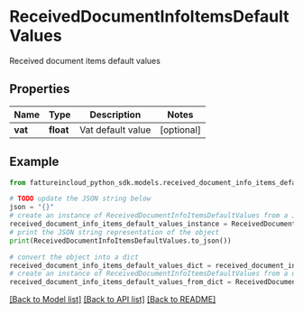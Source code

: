 # ReceivedDocumentInfoItemsDefaultValues

Received document items default values

## Properties

Name | Type | Description | Notes
------------ | ------------- | ------------- | -------------
**vat** | **float** | Vat default value | [optional] 

## Example

```python
from fattureincloud_python_sdk.models.received_document_info_items_default_values import ReceivedDocumentInfoItemsDefaultValues

# TODO update the JSON string below
json = "{}"
# create an instance of ReceivedDocumentInfoItemsDefaultValues from a JSON string
received_document_info_items_default_values_instance = ReceivedDocumentInfoItemsDefaultValues.from_json(json)
# print the JSON string representation of the object
print(ReceivedDocumentInfoItemsDefaultValues.to_json())

# convert the object into a dict
received_document_info_items_default_values_dict = received_document_info_items_default_values_instance.to_dict()
# create an instance of ReceivedDocumentInfoItemsDefaultValues from a dict
received_document_info_items_default_values_from_dict = ReceivedDocumentInfoItemsDefaultValues.from_dict(received_document_info_items_default_values_dict)
```
[[Back to Model list]](../README.md#documentation-for-models) [[Back to API list]](../README.md#documentation-for-api-endpoints) [[Back to README]](../README.md)


